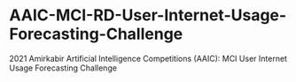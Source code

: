 # AAIC-MCI-RD-User-Internet-Usage-Forecasting-Challenge
2021 Amirkabir Artificial Intelligence Competitions (AAIC): MCI User Internet Usage Forecasting Challenge
